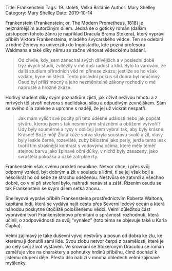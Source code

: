 Title: Frankenstein
Tags: 19. století, Velká Británie
Author: Mary Shelley
Category: Mary Shelley
Date: 2019-10-14

Frankenstein (Frankenstein; or, The Modern Prometheus, 1818) je nejznámějším autorčiným dílem. Jedná se o gotický román (dalším zástupcem tohoto žánru je například Dracula Brama Stokera), který vypráví příběh Viktora Frankensteina, mladého švýcarského vědce. Ten se odebírá z rodné Ženevy na univerzitu do Ingolstadtu, kde pozná profesora Waldmana a také díky němu se začne věnovat vědeckému bádání.


> Od chvíle, kdy jsem zanechal svých dřívějších a v poslední době trýznivých studií, zvítězily v mé duši radost a klid. Bylo to varování, že další studium přírodních věd mi přinese zkázu; jestliže se ho však vzdám, kyne mi štěstí. Tento poslední pokus sil dobra byl neúčinný. Osud byl příliš mocný a jeho nezměnitelné zákony rozhodly o mé naprosté a hrozné zkáze.

Horlivý student díky svým poznatkům zjistí, jak oživit neživou hmotu a z mrtvých těl stvoří netvora s nadlidskou silou a odpudivým zevnějškem. Sám se svého díla zalekne a uprchne s nadějí, že jej už víckrát nespatří.


> Jak mám vylíčit své pocity při této úděsné události nebo jak popsat stvůru, kterou jsem s tak nesmírnými strázněmi a obtížemi vytvořil? Údy byly souměrné a rysy v obličeji jsem vybral tak, aby byly krásné. Krásné! Bože můj! Žlutá kůže sotva skryla soustavu svalů a žil, vlasy byly leskle černé, rozevláté, zuby bělostné jako perly, jenže tento lesk tvořil tím strašnější kontrast s vodovýma očima, které měly téměř stejnou barvu jako špinavé oční důlky, v nichž byly zasazeny, jako svraštělá pokožka a úzké zatrpklé rty.

Frankenstein však svému prokletí neunikne. Netvor chce, i přes svůj odporný vzhled, být dobrým a žít v souladu s lidmi, ti se jej však bojí a několikrát ho od sebe ze strachu odeženou. Nestvůra se zatvrdí a všechno dobré, co v ní při stvoření bylo, nahradí nenávist a zášť. Řízením osudu se tak Frankenstein se svým dílem setká znovu…

Shelleyová vypráví příběh Frankensteina prostřednictvím Roberta Waltona, kapitána lodi, která se vydává najít cestu přes Severní ledový oceán a která náhodou poskytne útočiště pološílenému vědci. Velmi důležitou část vyprávění tvoří Frankensteinovo přemítání o správnosti rozhodnutí, která učinil, o zodpovědnosti za svůj “vynález” (toto téma se objevuje také u Karla Čapka).

Velmi zajímavý je také duševní vývoj nestvůry a posun od dobra ke zlu, ke kterému ji donutili sami lidé. Svou zlobu netvor čerpá z osamělosti, které je po celý svůj život vystaven. Ve srovnání se Stokerovým Draculou se román zaměřuje více na charaktery a pohnutky hrdinů příběhu, čímž dochází k jistému otupení děje. Přesto dílo nabízí v mnoha ohledech velmi zajímavé myšlenky.

